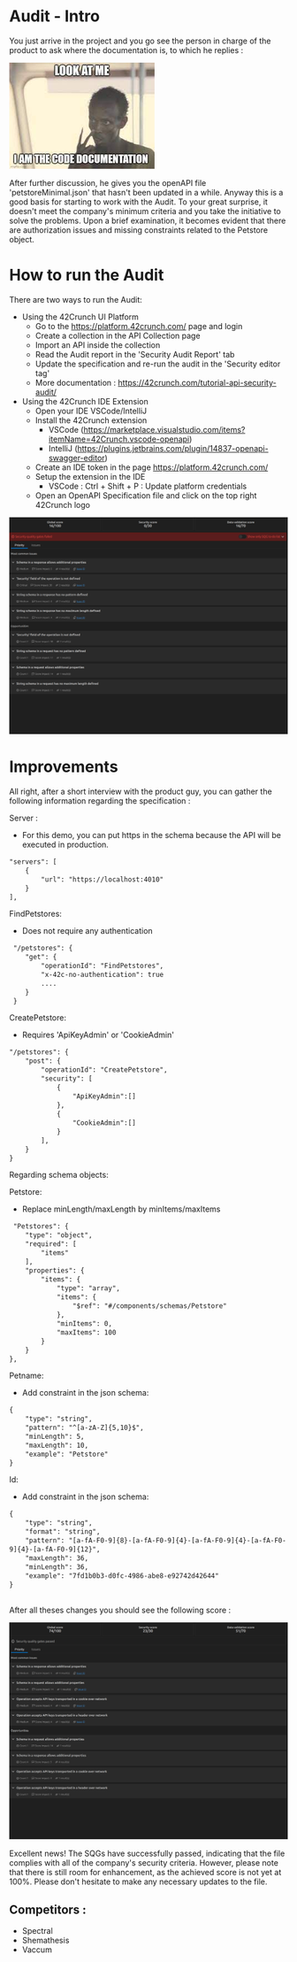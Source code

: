 # Audit - Intro

You just arrive in the project and you go see the person in charge of the product to ask where the documentation is, to which he replies : 

![Documentation](images/image.jpeg)

After further discussion, he gives you the openAPI file 'petstoreMinimal.json' that hasn't been updated in a while. Anyway this is a good basis for starting to work with the Audit. To your great surprise, it doesn't meet the company's minimum criteria and you take the initiative to solve the problems.
Upon a brief examination, it becomes evident that there are authorization issues and missing constraints related to the Petstore object.

# How to run the Audit

There are two ways to run the Audit:

- Using the 42Crunch UI Platform
    - Go to the https://platform.42crunch.com/ page and login
    - Create a collection in the API Collection page
    - Import an API inside the collection
    - Read the Audit report in the 'Security Audit Report' tab
    - Update the specification and re-run the audit in the 'Security editor tag'
    - More documentation : https://42crunch.com/tutorial-api-security-audit/
- Using the 42Crunch IDE Extension
    - Open your IDE VSCode/IntelliJ
    - Install the 42Crunch extension
        - VSCode (https://marketplace.visualstudio.com/items?itemName=42Crunch.vscode-openapi)
        - IntelliJ (https://plugins.jetbrains.com/plugin/14837-openapi-swagger-editor)
    - Create an IDE token in the page https://platform.42crunch.com/
    - Setup the extension in the IDE
        - VSCode : Ctrl + Shift + P : Update platform credentials
    - Open an OpenAPI Specification file and click on the top right 42Crunch logo

![Documentation](images/before.png)

# Improvements

All right, after a short interview with the product guy, you can gather the following information regarding the specification :

Server : 

- For this demo, you can put https in the schema because the API will be executed in production.

```
"servers": [
    {
        "url": "https://localhost:4010"
    }
],
```

FindPetstores: 

- Does not require any authentication

```
 "/petstores": {
    "get": {
        "operationId": "FindPetstores",
        "x-42c-no-authentication": true
        ....
    }
 }
```

CreatePetstore: 

- Requires 'ApiKeyAdmin' or 'CookieAdmin'

```
"/petstores": {
    "post": {
        "operationId": "CreatePetstore",
        "security": [
            {
                "ApiKeyAdmin":[]
            },
            {
                "CookieAdmin":[]
            }
        ],
    }
}
```

Regarding schema objects:

Petstore: 

- Replace minLength/maxLength by minItems/maxItems

```
 "Petstores": {
    "type": "object",
    "required": [
        "items"
    ],
    "properties": {
        "items": {
            "type": "array",
            "items": {
                "$ref": "#/components/schemas/Petstore"
            },
            "minItems": 0,
            "maxItems": 100
        }
    }
},
```

Petname: 

- Add constraint in the json schema:

```
{
    "type": "string",
    "pattern": "^[a-zA-Z]{5,10}$",
    "minLength": 5,
    "maxLength": 10,
    "example": "Petstore"
}

```

Id:

- Add constraint in the json schema:

```
{
    "type": "string",
    "format": "string",
    "pattern": "[a-fA-F0-9]{8}-[a-fA-F0-9]{4}-[a-fA-F0-9]{4}-[a-fA-F0-9]{4}-[a-fA-F0-9]{12}",
    "maxLength": 36,
    "minLength": 36,
    "example": "7fd1b0b3-d0fc-4986-abe8-e92742d42644"
}
                
```

After all theses changes you should see the following score : 

![Documentation](images/after.png)

Excellent news! The SQGs have successfully passed, indicating that the file complies with all of the company's security criteria. However, please note that there is still room for enhancement, as the achieved score is not yet at 100%. Please don't hesitate to make any necessary updates to the file.


## Competitors : 

- Spectral
- Shemathesis
- Vaccum 